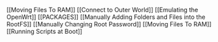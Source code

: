 [[Moving Files To RAM]]
[[Connect to Outer World]]
[[Emulating the OpenWrt]]
[[PACKAGES]]
[[Manually Adding Folders and Files into the RootFS]]
[[Manually Changing Root Password]]
[[Moving Files To RAM]]
[[Running Scripts at Boot]]